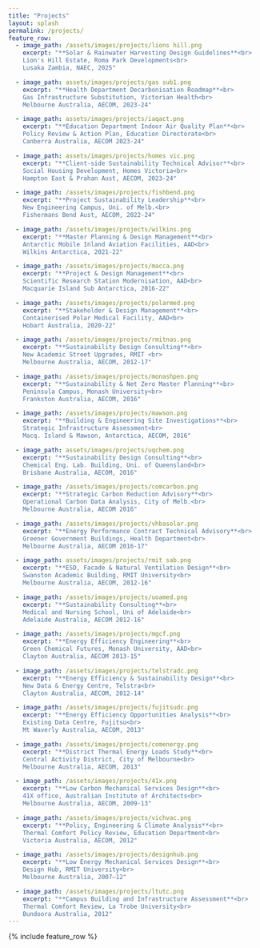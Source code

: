```yaml
---
title: "Projects"
layout: splash
permalink: /projects/
feature_row:
  - image_path: /assets/images/projects/lions hill.png
    excerpt: "**Solar & Rainwater Harvesting Design Guidelines**<br>
    Lion's Hill Estate, Roma Park Developments<br> 
    Lusaka Zambia, NAEC, 2025"

  - image_path: assets/images/projects/gas sub1.png
    excerpt: "**Health Department Decarbonisation Roadmap**<br> 
    Gas Infrastructure Substitution, Victorian Health<br>
    Melbourne Australia, AECOM, 2023-24"

  - image_path: assets/images/projects/iaqact.png
    excerpt: "**Education Department Indoor Air Quality Plan**<br> 
    Policy Review & Action Plan, Education Directorate<br>
    Canberra Australia, AECOM 2023-24"

  - image_path: assets/images/projects/homes vic.png
    excerpt: "**Client-side Sustainability Technical Advisor**<br> 
    Social Housing Development, Homes Victoria<br>
    Hampton East & Prahan Aust, AECOM, 2023-24"

  - image_path: /assets/images/projects/fishbend.png
    excerpt: "**Project Sustainability Leadership**<br>
    New Engineering Campus, Uni. of Melb.<br> 
    Fishermans Bend Aust, AECOM, 2022-24"

  - image_path: /assets/images/projects/wilkins.png
    excerpt: "**Master Planning & Design Management**<br>
    Antarctic Mobile Inland Aviation Facilities, AAD<br> 
    Wilkins Antarctica, 2021-22"

  - image_path: /assets/images/projects/macca.png
    excerpt: "**Project & Design Management**<br>
    Scientific Research Station Modernisation, AAD<br> 
    Macquarie Island Sub Antarctica, 2016-22"

  - image_path: /assets/images/projects/polarmed.png
    excerpt: "**Stakeholder & Design Management**<br>
    Containerised Polar Medical Facility, AAD<br> 
    Hobart Australia, 2020-22"

  - image_path: /assets/images/projects/rmitnas.png
    excerpt: "**Sustainability Design Consulting**<br>
    New Academic Street Upgrades, RMIT <br> 
    Melbourne Australia, AECOM, 2012-17"

  - image_path: /assets/images/projects/monashpen.png
    excerpt: "**Sustainability & Net Zero Master Planning**<br>
    Peninsula Campus, Monash University<br> 
    Frankston Australia, AECOM, 2016"

  - image_path: /assets/images/projects/mawson.png
    excerpt: "**Building & Engineering Site Investigations**<br>
    Strategic Infrastructure Assessment<br> 
    Macq. Island & Mawson, Antarctica, AECOM, 2016"

  - image_path: assets/images/projects/uqchem.png
    excerpt: "**Sustainability Design Consulting**<br> 
    Chemical Eng. Lab. Building, Uni. of Queensland<br>
    Brisbane Australia, AECOM, 2016"

  - image_path: /assets/images/projects/comcarbon.png
    excerpt: "**Strategic Carbon Reduction Advisory**<br>
    Operational Carbon Data Analysis, City of Melb.<br> 
    Melbourne Australia, AECOM 2016"

  - image_path: /assets/images/projects/vhbasolar.png
    excerpt: "**Energy Performance Contract Technical Advisory**<br>
    Greener Government Buildings, Health Department<br> 
    Melbourne Australia, AECOM 2016-17"

  - image_path: assets/images/projects/rmit sab.png
    excerpt: "**ESD, Facade & Natural Ventilation Design**<br> 
    Swanston Academic Building, RMIT University<br>
    Melbourne Australia, AECOM, 2012-16"

  - image_path: /assets/images/projects/uoamed.png
    excerpt: "**Sustainability Consulting**<br>
    Medical and Nursing School, Uni of Adelaide<br> 
    Adelaide Australia, AECOM 2012-16"

  - image_path: /assets/images/projects/mgcf.png
    excerpt: "**Energy Efficiency Engineering**<br>
    Green Chemical Futures, Monash University, AAD<br> 
    Clayton Australia, AECOM 2013-15"

  - image_path: /assets/images/projects/telstradc.png
    excerpt: "**Energy Efficiency & Sustainability Design**<br>
    New Data & Energy Centre, Telstra<br> 
    Clayton Australia, AECOM, 2012-14"

  - image_path: /assets/images/projects/fujitsudc.png
    excerpt: "**Energy Efficiency Opportunities Analysis**<br>
    Existing Data Centre, Fujitsu<br> 
    Mt Waverly Australia, AECOM, 2013"

  - image_path: /assets/images/projects/comenergy.png
    excerpt: "**District Thermal Energy Loads Study**<br>
    Central Activity District, City of Melbourne<br> 
    Melbourne Australia, AECOM, 2013"

  - image_path: /assets/images/projects/41x.png
    excerpt: "**Low Carbon Mechanical Services Design**<br>
    41X office, Australian Institute of Architects<br> 
    Melbourne Australia, AECOM, 2009-13"

  - image_path: /assets/images/projects/vichvac.png
    excerpt: "**Policy, Engineering & Climate Analysis**<br>
    Thermal Comfort Policy Review, Education Department<br> 
    Victoria Australia, AECOM, 2012"

  - image_path: /assets/images/projects/designhub.png
    excerpt: "**Low Energy Mechanical Services Design**<br>
    Design Hub, RMIT University<br> 
    Melbourne Australia, 2007–12"

  - image_path: /assets/images/projects/ltutc.png
    excerpt: "**Campus Building and Infrastructure Assessment**<br>
    Thermal Comfort Review, La Trobe University<br> 
    Bundoora Australia, 2012"
---
```


{% include feature_row %}